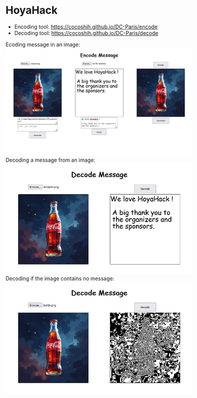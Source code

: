 # HoyaHack

- Encoding tool: https://cocoshih.github.io/DC-Paris/encode
- Decoding tool: https://cocoshih.github.io/DC-Paris/decode

Ecoding message in an image:
![encoding example](encode_test.png)
Decoding a message from an image:
![decoding example](decode_test.png)
Decoding if the image contains no message:
![failed decoding example](decode_test_bis.png)
